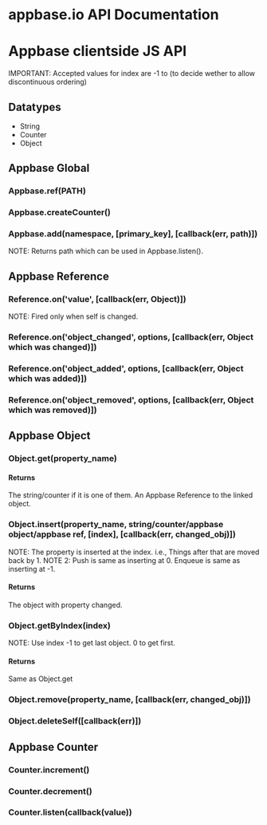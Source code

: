 # appbase.io API Documentation

# Appbase clientside JS API

IMPORTANT: Accepted values for index are -1 to (to decide wether to allow discontinuous ordering)

## Datatypes
  * String
  * Counter
  * Object

## Appbase Global

### Appbase.ref(PATH)

### Appbase.createCounter()

### Appbase.add(namespace, [primary_key], [callback(err, path)])
  NOTE: Returns path which can be used in Appbase.listen().

## Appbase Reference

### Reference.on('value', [callback(err, Object)])
  NOTE: Fired only when self is changed.

### Reference.on('object_changed', options, [callback(err, Object which was changed)])

### Reference.on('object_added', options, [callback(err, Object which was added)])

### Reference.on('object_removed', options, [callback(err, Object which was removed)])

## Appbase Object

### Object.get(property_name)

#### Returns
  The string/counter if it is one of them. An Appbase Reference to the linked object.

### Object.insert(property_name, string/counter/appbase object/appbase ref, [index], [callback(err, changed_obj)])
  NOTE: The property is inserted at the index. i.e., Things after that are moved back by 1.
  NOTE 2: Push is same as inserting at 0. Enqueue is same as inserting at -1.

#### Returns
  The object with property changed.

### Object.getByIndex(index)
  NOTE: Use index -1 to get last object. 0 to get first.

#### Returns
  Same as Object.get

### Object.remove(property_name, [callback(err, changed_obj)])

### Object.deleteSelf([callback(err)])

## Appbase Counter

### Counter.increment()

### Counter.decrement()

### Counter.listen(callback(value))